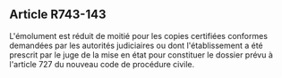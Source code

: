 Article R743-143
----
L'émolument est réduit de moitié pour les copies certifiées conformes demandées
par les autorités judiciaires ou dont l'établissement a été prescrit par le juge
de la mise en état pour constituer le dossier prévu à l'article 727 du nouveau
code de procédure civile.
